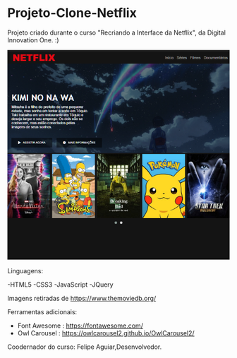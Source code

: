 # Projeto-Clone-Netflix
Projeto criado durante o curso "Recriando a Interface da Netflix", da Digital Innovation One. :)

<img src="https://github.com/nandacruz/Projeto-Clone-Netflix/blob/main/project_imgs/ntc.png">

Linguagens:

-HTML5
-CSS3
-JavaScript
-JQuery

Imagens retiradas de https://www.themoviedb.org/

Ferramentas adicionais:

- Font Awesome : https://fontawesome.com/
- Owl Carousel : https://owlcarousel2.github.io/OwlCarousel2/

Coodernador do curso: Felipe Aguiar,Desenvolvedor.

